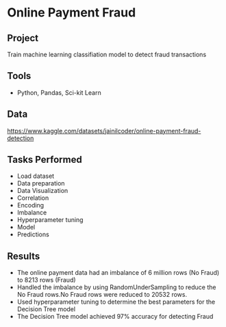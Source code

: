 # Online Payment Fraud

## Project
Train machine learning classifiation model to detect fraud transactions

## Tools
- Python, Pandas, Sci-kit Learn

## Data
https://www.kaggle.com/datasets/jainilcoder/online-payment-fraud-detection

## Tasks Performed
- Load dataset
- Data preparation
- Data Visualization
- Correlation
- Encoding
- Imbalance
- Hyperparameter tuning
- Model
- Predictions

## Results
- The online payment data had an imbalance of 6 million rows (No Fraud) to 8213 rows (Fraud)
- Handled the imbalance by using RandomUnderSampling to reduce the No Fraud rows.No Fraud rows were reduced to 20532 rows.
- Used hyperparameter tuning to determine the best parameters for the Decision Tree model
- The Decision Tree model achieved 97% accuracy for detecting Fraud
